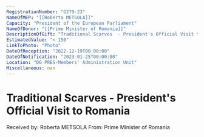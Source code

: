```yaml
---
RegistrationNumber: "G279-23"
NameOfMEP: "[[Roberta METSOLA]]"
Capacity: "President of the European Parliament"
NameOfDonor: "[[Prime Minister of Romania]]"
DescriptionOfGift: "Traditional Scarves  - President's Official Visit to Romania"
EstimatedValue: "< 150"
LinkToPhoto: "Photo"
DateOfReception: "2022-12-19T00:00:00"
DateOfNotification: "2023-01-25T00:00:00"
Location: "DG PRES-Members' Administration Unit"
Miscellaneous: nan
---
```


# Traditional Scarves  - President's Official Visit to Romania

Received by: Roberta METSOLA
From: Prime Minister of Romania
